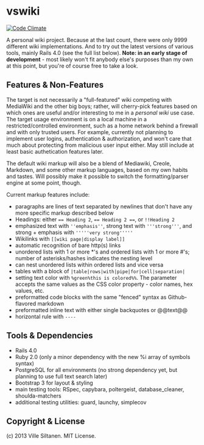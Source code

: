# vswiki

[![Code Climate](https://codeclimate.com/github/villez/vswiki.png)](https://codeclimate.com/github/villez/vswiki)

A personal wiki project. Because at the last count, there were only
9999 different wiki implementations. And to try out the latest
versions of various tools, mainly Rails 4.0 (see the full list
below). **Note: in an early stage of development** - most likely won't
fit anybody else's purposes than my own at this point, but you're of
course free to take a look.


## Features & Non-Features

The target is not necessarily a "full-featured" wiki competing with
MediaWiki and the other big boys; rather, will cherry-pick features
based on which ones are useful and/or interesting to me in a *personal
wiki* use case. The target usage environment is on a local machine in
a restricted/controlled environment, such as a home network behind a
firewall and with only trusted users. For example, currently not
planning to implement user logins, authentication & authorization, and
won't care that much about protecting from malicious user input
either. May still include at least basic authetication features later.

The default wiki markup will also be a blend of Mediawiki, Creole,
Markdown, and some other markup languages, based on my own habits and
tastes. Will possibly make it possible to switch the formatting/parser
engine at some point, though. 

Current markup features include:

 * paragraphs are lines of text separated by newlines that don't have
   any more specific markup described below
 * Headings: either `== Heading 2`,  `== Heading 2 ==`, or
  `!!Heading 2`
 * emphasized text with `''emphasis''`, strong text with
   `'''strong'''`, and strong + emphasis with `'''''very strong'''''`
 * Wikilinks with `[[wiki page|display label]]`
 * automatic recognition of bare http(s) links
 * unordered lists with 1 or more *'s and ordered lists with 1 or more
   #'s; number of asterisks/hashes indicates the nesting level
 * can nest unordered lists within ordered lists and vice versa
 * tables with a block of `|table|rows|with|pipe|for|cell|separation|`
 * setting text color with `%green%this is colored%%`. The parameter
   accepts the same values as the CSS color property - color names,
   hex values, etc. 
 * preformatted code blocks with the same "fenced" syntax as
   Github-flavored markdown
 * preformatted inline text with either single backquotes or @@text@@
 * horizontal rule with `----`


## Tools & Dependencies

 * Rails 4.0
 * Ruby 2.0 (only a minor dependency with the new %i array of symbols syntax)
 * PostgreSQL for all environments (no strong dependency yet, but
   planning to use full text search later)
 * Bootstrap 3 for layout & styling
 * main testing tools: RSpec, capybara, poltergeist, database_cleaner, shoulda-matchers
 * additional testing utilities: guard, launchy, simplecov


## Copyright & License

(c) 2013 Ville Siltanen. MIT License.
